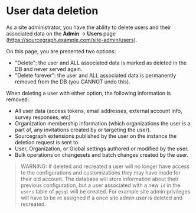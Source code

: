 # User data deletion

As a site administrator, you have the ability to delete users and their associated data on the **Admin** -> **Users** page (https://sourcegraph.example.com/site-admin/users).

On this page, you are presented two options:

- "Delete": the user and ALL associated data is marked as deleted in the DB and never served again.
- "Delete forever": the user and ALL associated data is permanently removed from the DB (you CANNOT undo this).

When deleting a user with either option, the following information is removed:

- All user data (access tokens, email addresses, external account info, survey responses, etc)
- Organization membership information (which organizations the user is a part of, any invitations created by or targeting the user).
- Sourcegraph extensions published by the user on the instance the deletion request is sent to.
- User, Organization, or Global settings authored or modified by the user.
- Bulk operations on changesets and batch changes created by the user.

> WARNING: If deleted and recreated a user will no longer have access to the configurations and customizations they may have made for their old account. The database will store information about their previous configuration, but a user associated with a new `id` in the `users` table of `pgsql` will be created. For example site admin privileges will have to be re assigned if a once site admin user is deleted and recreated. 
